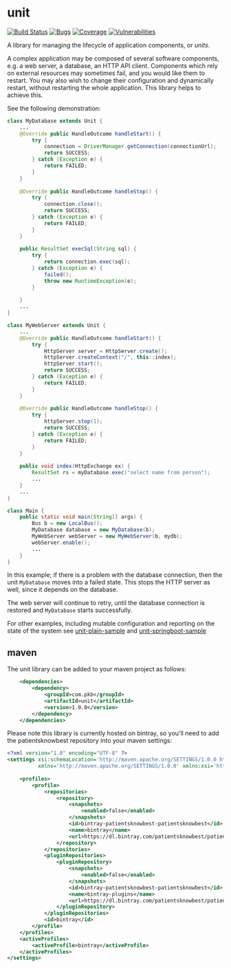 # unit

[![Build Status](https://travis-ci.com/patientsknowbest/unit.svg?token=LrppdCfPNf4VxFcdJJwi&branch=develop)](https://travis-ci.com/patientsknowbest/unit)
[![Bugs](https://sonarcloud.io/api/project_badges/measure?project=com.pkb%3Aunit&metric=bugs)](https://sonarcloud.io/dashboard?id=com.pkb%3Aunit)
[![Coverage](https://sonarcloud.io/api/project_badges/measure?project=com.pkb%3Aunit&metric=coverage)](https://sonarcloud.io/dashboard?id=com.pkb%3Aunit)
[![Vulnerabilities](https://sonarcloud.io/api/project_badges/measure?project=com.pkb%3Aunit&metric=vulnerabilities)](https://sonarcloud.io/dashboard?id=com.pkb%3Aunit)

A library for managing the lifecycle of application components, or _units_. 

A complex application may be composed of several software components, e.g. 
a web server, a database, an HTTP API client. Components which rely on external
resources may sometimes fail, and you would like them to restart. You may also 
wish to change their configuration and dynamically restart, without restarting 
the whole application. This library helps to achieve this.

See the following demonstration:  
```java
class MyDatabase extends Unit {
    ...
    @Override public HandleOutcome handleStart() {
        try {
            connection = DriverManager.getConnection(connectionUrl);
            return SUCCESS;
        } catch (Exception e) {
            return FAILED;
        }
    }
    
    @Override public HandleOutcome handleStop() {
        try {
            connection.close();
            return SUCCESS;
        } catch (Exception e) {
            return FAILED;
        }    
    }
    
    public ResultSet execSql(String sql) {
        try {
            return connection.exec(sql);            
        } catch (Exception e) {
            failed();
            throw new RuntimeException(e);
        }
        
    }
    ...
}

class MyWebServer extends Unit {
    ...
    @Override public HandleOutcome handleStart() {
        try {
            HttpServer server = HttpServer.create();
            httpServer.createContext("/", this::index);
            httpServer.start();
            return SUCCESS;
        } catch (Exception e) {
            return FAILED;
        }
    }
    
    @Override public HandleOutcome handleStop() {
        try {
            httpServer.stop(1);
            return SUCCESS;
        } catch (Exception e) {
            return FAILED;
        }    
    }
    
    public void index(HttpExchange ex) {
        ResultSet rs = myDatabase.exec("select name from person");
        ...
    }
    ...
}

class Main {
    public static void main(String[] args) {
        Bus b = new LocalBus();
        MyDatabase database = new MyDatabase(b);
        MyWebServer webServer = new MyWebServer(b, mydb);
        webServer.enable();
        ...
    }
}

```

In this example; if there is a problem with the database 
connection, then the unit `MyDatabase` moves into a failed state.
This stops the HTTP server as well, since it depends on the database.

The web server will continue to retry, until the database connection is 
restored and `MyDatabase` starts successfully. 

For other examples, including mutable configuration and reporting on the 
state of the system see [unit-plain-sample](https://github.com/patientsknowbest/unit-plain-sample)
and [unit-springboot-sample](https://github.com/patientsknowbest/unit-springboot-sample) 

maven
-----
The unit library can be added to your maven project as follows:
```xml
    <dependencies>
        <dependency>
            <groupId>com.pkb</groupId>
            <artifactId>unit</artifactId>
            <version>1.0.0</version>
        </dependency>
    </dependencies>
```

Please note this library is currently hosted on bintray, so you'll need to 
add the patientsknowbest repository into your maven settings:
```xml
<?xml version="1.0" encoding="UTF-8" ?>
<settings xsi:schemaLocation='http://maven.apache.org/SETTINGS/1.0.0 http://maven.apache.org/xsd/settings-1.0.0.xsd'
          xmlns='http://maven.apache.org/SETTINGS/1.0.0' xmlns:xsi='http://www.w3.org/2001/XMLSchema-instance'>
    
    <profiles>
        <profile>
            <repositories>
                <repository>
                    <snapshots>
                        <enabled>false</enabled>
                    </snapshots>
                    <id>bintray-patientsknowbest-patientsknowbest</id>
                    <name>bintray</name>
                    <url>https://dl.bintray.com/patientsknowbest/patientsknowbest</url>
                </repository>
            </repositories>
            <pluginRepositories>
                <pluginRepository>
                    <snapshots>
                        <enabled>false</enabled>
                    </snapshots>
                    <id>bintray-patientsknowbest-patientsknowbest</id>
                    <name>bintray-plugins</name>
                    <url>https://dl.bintray.com/patientsknowbest/patientsknowbest</url>
                </pluginRepository>
            </pluginRepositories>
            <id>bintray</id>
        </profile>
    </profiles>
    <activeProfiles>
        <activeProfile>bintray</activeProfile>
    </activeProfiles>
</settings>
```